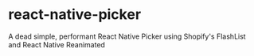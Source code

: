 # react-native-picker
A dead simple, performant React Native Picker using Shopify's FlashList and React Native Reanimated
